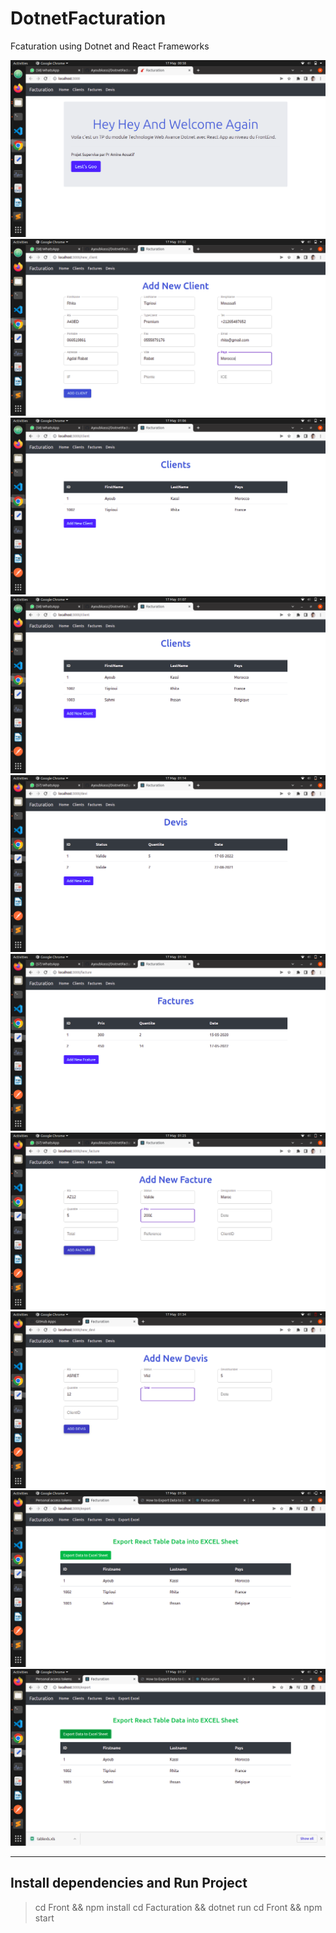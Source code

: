 # DotnetFacturation
Fcaturation using Dotnet and React Frameworks

![alt text](1.png)
![alt text](2.png)
![alt text](3.png)
![alt text](4.png)
![alt text](5.png)
![alt text](6.png)
![alt text](7.png)
![alt text](8.png)
![alt text](9.png)
![alt text](10.png)


---

## Install dependencies and Run Project

> cd Front && npm install
> cd Facturation && dotnet run
> cd Front && npm start






